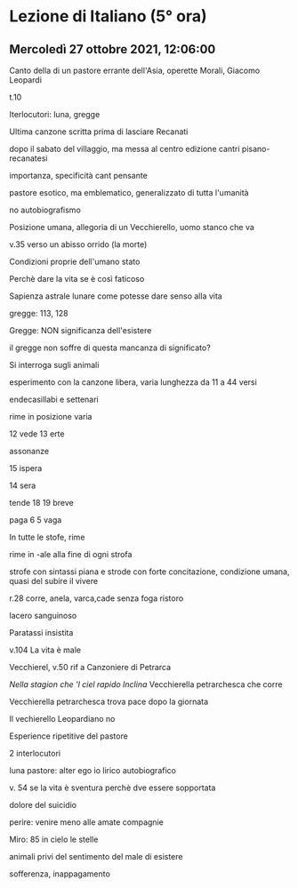 #  Lezione di Italiano (5° ora)
## Mercoledì 27 ottobre 2021, 12:06:00

Canto della di un pastore errante dell'Asia, operette Morali, Giacomo Leopardi

t.10

Iterlocutori: luna, gregge

Ultima canzone scritta prima di lasciare Recanati

dopo il sabato del villaggio, ma messa al centro edizione cantri pisano-recanatesi

importanza, specificità
cant pensante

pastore esotico, ma emblematico, generalizzato di tutta l'umanità

no autobiografismo


Posizione umana, allegoria di un Vecchierello, uomo stanco che va

v.35 verso un abisso orrido (la morte)

Condizioni proprie dell'umano stato

Perchè dare la vita se è così faticoso


Sapienza astrale lunare come potesse dare senso alla vita

gregge: 113, 128


Gregge: NON significanza dell'esistere

il gregge non soffre di questa mancanza di significato?

Si interroga sugli animali


esperimento con la canzone libera, varia lunghezza da 11 a 44 versi

endecasillabi e settenari

rime in posizione varia

12 vede
13 erte

assonanze

15 ispera

14 sera


tende 18
19 breve

paga 6
5 vaga

In tutte le stofe, rime


rime in -ale alla fine di ogni strofa


strofe con sintassi piana e strode con forte concitazione, condizione umana, quasi del subire il vivere

r.28 corre, anela, varca,cade senza foga ristoro

lacero sanguinoso

Paratassi insistita

v.104  La vita è male

Vecchierel, v.50 rif a Canzoniere di Petrarca

_Nella stagion che 'l ciel rapido Inclina_
Vecchierella petrarchesca che corre

Vecchierella petrarchesca trova pace dopo la giornata

Il vechierello Leopardiano no

Esperience ripetitive del pastore

2 interlocutori 

luna
pastore: alter ego io lirico autobiografico


v. 54 se la vita è sventura perchè dve essere sopportata

dolore del suicidio


perire: venire meno alle amate compagnie


Miro: 85 
in cielo le stelle


animali privi del sentimento del male di esistere



sofferenza, inappagamento




<!--stackedit_data:
eyJoaXN0b3J5IjpbLTYyMDM3NzI4MywzNTkyNDkxMDMsLTUzNT
IwODgyNywxMDYzNjMxNzkzLDc2MjIyNzIyMSwyMTMwMjAwNjk2
XX0=
-->